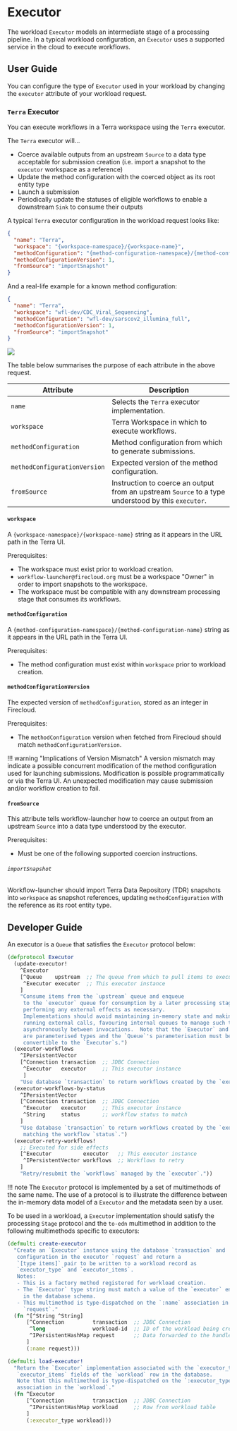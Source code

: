 # Executor
The workload `Executor` models an intermediate stage of a processing pipeline.
In a typical workload configuration, an `Executor` uses a supported
service in the cloud to execute workflows.

## User Guide
You can configure the type of `Executor` used in your workload by changing the
`executor` attribute of your workload request.

### `Terra` Executor
You can execute workflows in a Terra workspace using the `Terra` executor.

The `Terra` executor will...

- Coerce available outputs from an upstream `Source` to a data type acceptable
  for submission creation
  (i.e. import a snapshot to the `executor` workspace as a reference)
- Update the method configuration with the coerced object as its root entity
  type
- Launch a submission 
- Periodically update the statuses of eligible workflows to enable a
  downstream `Sink` to consume their outputs
  
A typical `Terra` executor configuration in the workload request looks like:
```json
{
  "name": "Terra",
  "workspace": "{workspace-namespace}/{workspace-name}",
  "methodConfiguration": "{method-configuration-namespace}/{method-configuration-name}",
  "methodConfigurationVersion": 1,
  "fromSource": "importSnapshot"
}
``` 

And a real-life example for a known method configuration:
```json
{
  "name": "Terra",
  "workspace": "wfl-dev/CDC_Viral_Sequencing",
  "methodConfiguration": "wfl-dev/sarscov2_illumina_full",
  "methodConfigurationVersion": 1,
  "fromSource": "importSnapshot"
}
```

![](./assets/terra-method-configuration.png)

The table below summarises the purpose of each attribute in the above request.

| Attribute                    | Description                                                                                       |
|------------------------------|---------------------------------------------------------------------------------------------------|
| `name`                       | Selects the `Terra` executor implementation.                                                      |
| `workspace`                  | Terra Workspace in which to execute workflows.                                                    |
| `methodConfiguration`        | Method configuration from which to generate submissions.                                          |
| `methodConfigurationVersion` | Expected version of the method configuration.                                                     |
| `fromSource`                 | Instruction to coerce an output from an upstream `Source` to a type understood by this `executor`.|

#### `workspace`
A `{workspace-namespace}/{workspace-name}` string as it appears in the URL path
in the Terra UI.

Prerequisites:

- The workspace must exist prior to workload creation.
- `workflow-launcher@firecloud.org` must be a workspace "Owner" in order to
  import snapshots to the workspace.
- The workspace must be compatible with any downstream processing stage that
  consumes its workflows.

#### `methodConfiguration`
A `{method-configuration-namespace}/{method-configuration-name}` string as it
appears in the URL path in the Terra UI.

Prerequisites:

- The method configuration must exist within `workspace` prior to
  workload creation.

#### `methodConfigurationVersion`
The expected version of `methodConfiguration`, stored as an integer
in Firecloud.

Prerequisites:

- The `methodConfiguration` version when fetched from Firecloud should match
  `methodConfigurationVersion`.
  
!!! warning "Implications of Version Mismatch"
    A version mismatch may indicate a possible concurrent modification of the
    method configuration used for launching submissions.  Modification is possible
    programmatically or via the Terra UI.  An unexpected modification may cause
    submission and/or workflow creation to fail.

#### `fromSource`
This attribute tells workflow-launcher how to coerce an output
from an upstream `Source` into a data type understood by the executor.

Prerequisites:

- Must be one of the following supported coercion instructions.

###### `importSnapshot`
Workflow-launcher should import Terra Data Repository (TDR) snapshots
into `workspace` as snapshot references,
updating `methodConfiguration` with the reference as its root entity type.

## Developer Guide
An executor is a `Queue` that satisfies the `Executor` protocol below:
```clojure
(defprotocol Executor
  (update-executor!
    ^Executor
    [^Queue    upstream  ;; The queue from which to pull items to execute
     ^Executor executor  ;; This executor instance
    ]
    "Consume items from the `upstream` queue and enqueue
     to the `executor` queue for consumption by a later processing stage,
     performing any external effects as necessary.
     Implementations should avoid maintaining in-memory state and making long-
     running external calls, favouring internal queues to manage such tasks
     asynchronously between invocations.  Note that the `Executor` and `Queue`
     are parameterised types and the `Queue`'s parameterisation must be
     convertible to the `Executor`s.")
  (executor-workflows
    ^IPersistentVector
    [^Connection transaction  ;; JDBC Connection
     ^Executor   executor     ;; This executor instance
     ]
    "Use database `transaction` to return workflows created by the `executor`.")
  (executor-workflows-by-status
    ^IPersistentVector
    [^Connection transaction  ;; JDBC Connection
     ^Executor   executor     ;; This executor instance
     ^String     status       ;; workflow status to match
    ]
    "Use database `transaction` to return workflows created by the `executor`
     matching the workflow `status`.")
  (executor-retry-workflows!
    ;; Executed for side effects
    [^Executor          executor   ;; This executor instance
     ^IPersistentVector workflows  ;; Workflows to retry
    ]
    "Retry/resubmit the `workflows` managed by the `executor`."))
```

!!! note
    The `Executor` protocol is implemented by a set of multimethods of the same
    name. The use of a protocol is to illustrate the difference between the
    in-memory data model of a `Executor` and the metadata seen by a user.

To be used in a workload, a `Executor` implementation should satisfy the
processing `Stage` protocol and the `to-edn` multimethod in addition to the
following multimethods specific to executors:
```clojure
(defmulti create-executor
  "Create an `Executor` instance using the database `transaction` and
   configuration in the executor `request` and return a
   `[type items]` pair to be written to a workload record as
   `executor_type` and `executor_items`.
   Notes:
   - This is a factory method registered for workload creation.
   - The `Executor` type string must match a value of the `executor` enum
     in the database schema.   
   - This multimethod is type-dispatched on the `:name` association in the
     `request`."
  (fn ^[^String ^String] 
      [^Connection         transaction  ;; JDBC Connection
       ^long               workload-id  ;; ID of the workload being created
       ^IPersistentHashMap request      ;; Data forwarded to the handler
      ]
      (:name request)))

(defmulti load-executor!
  "Return the `Executor` implementation associated with the `executor_type` and
   `executor_items` fields of the `workload` row in the database.
   Note that this multimethod is type-dispatched on the `:executor_type`
   association in the `workload`."
  (fn ^Executor
      [^Connection         transaction  ;; JDBC Connection
       ^IPersistentHashMap workload     ;; Row from workload table
      ]
      (:executor_type workload)))
```
